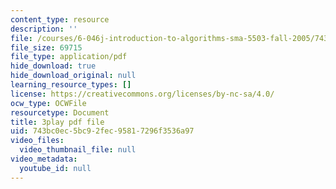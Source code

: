 ```yaml
---
content_type: resource
description: ''
file: /courses/6-046j-introduction-to-algorithms-sma-5503-fall-2005/743bc0ec5bc92fec95817296f3536a97_JZHBa-rLrBA.pdf
file_size: 69715
file_type: application/pdf
hide_download: true
hide_download_original: null
learning_resource_types: []
license: https://creativecommons.org/licenses/by-nc-sa/4.0/
ocw_type: OCWFile
resourcetype: Document
title: 3play pdf file
uid: 743bc0ec-5bc9-2fec-9581-7296f3536a97
video_files:
  video_thumbnail_file: null
video_metadata:
  youtube_id: null
---
```

